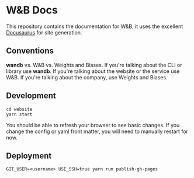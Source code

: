# W&B Docs

This repository contains the documentation for W&B, it uses the excellent [Docusaurus](https://docusaurus.io) for site generation.

## Conventions

**wandb** vs. W&B vs. Weights and Biases.  If you're talking about the CLI or library use **wandb**.  If you're talking about the website or the service use W&B.  If you're talking about the company, use Weights and Biases.

## Development

```shell
cd website
yarn start
```

You should be able to refresh your browser to see basic changes.  If you change the config or yaml front matter, you will need to manually restart for now.

## Deployment

```shell
GIT_USER=<username> USE_SSH=true yarn run publish-gh-pages
```
